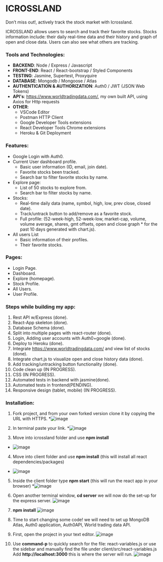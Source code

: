 # ICROSSLAND

Don’t miss out!, actively track the stock market with Icrossland.

ICROSSLAND allows users to search and  track their favorite stocks. Stocks information include: their daily real-time data and their history and graph of open and close data. Users can also see what others are tracking. 



### Tools and Technologies:

* **BACKEND**: Node / Express / Javascript
* **FRONT-END**: React / React-bootstrap / Styled Components
* **TESTING**: Jasmine, Supertest, Proxyquire
* **DATABASE**: Mongodb / Mongoose / Atlas
* **AUTHENTICATION & AUTHORIZATION**: Auth0 / JWT (JSON Web Tokens)
* **API's**: https://www.worldtradingdata.com/, my own built API, using Axios for Http requests
* **OTHER**: 
    * VSCode Editor
    * Postman HTTP Client
    * Google Developer Tools extensions 
    * React Developer Tools Chrome extensions
    * Heroku & Git Deployment

### Features:
* Google Login with Auth0.
* Current User dashboard profile.
   * Basic user information (ID, email, join date).
   * Favorite stocks been tracked.
   * Search bar to filter favorite stocks by name.
* Explore page:	
   * List of 50 stocks to explore from.
   * Search bar to filter stocks by name.
* Stocks: 
   * Real-time daily data (name, symbol, high, low, prev close, closed date).
   * Track/untrack button to add/remove as a favorite stock.
   * Full profile: (52-week-high, 52-week-low, market-cap, volume, volume average, shares, gmt offsets, open and close graph      * for the past 10 days generated with chart.js).
* All users List
   * Basic information of their profiles.
   * Their favorite stocks. 

### Pages:
* Login Page.
* Dashboard.
* Explore (homepage).
* Stock Profile.
* All Users.
* User Profile.

### Steps while building my app:
1. Rest API w/Express (done).
2. React-App skeleton (done).
3. Database Schema  (done).
4. Split into multiple pages with react-router (done).
5. Login, Adding user accounts with Auth0+google (done).
6. Deploy to Heroku (done).
7. Integrate https://www.worldtradingdata.com/ and view list of stocks (done).
8. Integrate chart.js to visualize open and close history data (done).
9. Add tracking/untracking button functionality (done).
10. Code clean up (IN PROGRESS).
11. CSS (IN PROGRESS).
12. Automated tests in backend with jasmine(done).
13. Automated tests in frontend(PENDING).
14. Responsive design (tablet, mobile) (IN PROGRESS).

### Installation:
1) Fork project, and from your own forked version clone it by copying the URL with HTTPS.
*![image](https://user-images.githubusercontent.com/22802143/58229147-bf478080-7ce5-11e9-90f2-7b89f42cddbc.png)


2) In terminal paste your link.
*![image](https://user-images.githubusercontent.com/22802143/58229736-56f99e80-7ce7-11e9-8451-db515df7cfea.png)


3) Move into icrossland folder and use **npm install**
* ![image](https://user-images.githubusercontent.com/22802143/58229953-d4bdaa00-7ce7-11e9-8111-291f7b8e1eba.png)


4) Move into client folder and use **npm install**  (this will install all react dependencies/packages)
* ![image](https://user-images.githubusercontent.com/22802143/58230171-6cbb9380-7ce8-11e9-8dda-d7eea05a6095.png)


5) Inside the client folder type **npm start** (this will run the react app in your browser)
*![image](https://user-images.githubusercontent.com/22802143/58230403-18fd7a00-7ce9-11e9-823f-59fdd116cf56.png)


6) Open another terminal window, **cd server** we will now do the set-up for the express server.
![image](https://user-images.githubusercontent.com/22802143/58230696-ed2ec400-7ce9-11e9-8204-c2c6a5194047.png)


7) **npm install**
![image](https://user-images.githubusercontent.com/22802143/58230791-2ff09c00-7cea-11e9-8235-6ba5883fb0c7.png)

8) Time to start changing some code! we will need to set up MongoDB Atlas, Auth0 application, Auth0API, World trading data API.

9) First, open the project in your text editor. 
![image](https://user-images.githubusercontent.com/22802143/58231392-bd80bb80-7ceb-11e9-8fe1-ade130d0a7ae.png)

10) Use **command-p** to quickly search for the file: react-variables.js or use the sidebar and manually find the file under client/src/react-variables.js Add **http://localhost:3000** this is where the server will run.
![image](https://user-images.githubusercontent.com/22802143/58231561-2cf6ab00-7cec-11e9-8e98-b0252b75915d.png)


